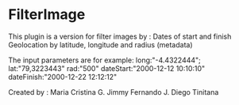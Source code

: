 # FilterImage

This plugin is a version for filter images by :
Dates of start and finish
Geolocation by latitude, longitude and radius (metadata)

The input parameters are for example:
long:"-4.4322444";
lat:"79,3223443"
rad:"500"
dateStart:"2000-12-12 10:10:10"
dateFinish:"2000-12-22 12:12:12"

Created by :
Maria Cristina G.
Jimmy Fernando J.
Diego Tinitana
